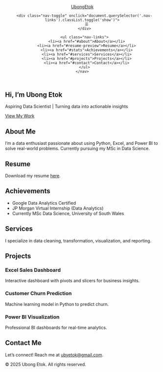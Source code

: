 <!DOCTYPE html>
<html lang="en">
<head>
  <meta charset="UTF-8">
  <meta name="viewport" content="width=device-width, initial-scale=1.0">
  <title>Ubong Etok - Portfolio</title>
  <link rel="stylesheet" href="custom-styles.css">
</head>
<body id="home">

  <!-- ================================
       NAVBAR
  =================================== -->
  <header>
    <nav class="navbar">
      <div class="nav-logo">
        <a href="#home">Ubong<span>Etok</span></a>
      </div>

      <div class="nav-toggle" onclick="document.querySelector('.nav-links').classList.toggle('show')">
        ☰
      </div>

      <ul class="nav-links">
        <li><a href="#about">About</a></li>
        <li><a href="#resume-preview">Resume</a></li>
        <li><a href="#stats">Achievements</a></li>
        <li><a href="#services">Services</a></li>
        <li><a href="#projects">Projects</a></li>
        <li><a href="#contact">Contact</a></li>
      </ul>
    </nav>
  </header>

  <!-- ================================
       HERO SECTION
  =================================== -->
  <section class="hero" id="hero">
    <div class="hero-content">
      <h1>Hi, I’m <span>Ubong Etok</span></h1>
      <p>Aspiring Data Scientist | Turning data into actionable insights</p>
      <a href="#projects" class="btn">View My Work</a>
    </div>
  </section>

  <!-- ================================
       ABOUT SECTION
  =================================== -->
  <section id="about">
    <h2>About Me</h2>
    <p>
      I’m a data enthusiast passionate about using Python, Excel, and Power BI
      to solve real-world problems. Currently pursuing my MSc in Data Science.
    </p>
  </section>

  <!-- ================================
       RESUME SECTION
  =================================== -->
  <section id="resume-preview">
    <h2>Resume</h2>
    <p>
      Download my resume <a href="resume.pdf" target="_blank">here</a>.
    </p>
  </section>

  <!-- ================================
       ACHIEVEMENTS / STATS
  =================================== -->
  <section id="stats">
    <h2>Achievements</h2>
    <ul>
      <li>Google Data Analytics Certified</li>
      <li>JP Morgan Virtual Internship (Data Analytics)</li>
      <li>Currently MSc Data Science, University of South Wales</li>
    </ul>
  </section>

  <!-- ================================
       SERVICES SECTION
  =================================== -->
  <section id="services">
    <h2>Services</h2>
    <p>I specialize in data cleaning, transformation, visualization, and reporting.</p>
  </section>

  <!-- ================================
       PROJECTS SECTION
  =================================== -->
  <section id="projects">
    <h2>Projects</h2>
    <div class="project">
      <h3>Excel Sales Dashboard</h3>
      <p>Interactive dashboard with pivots and slicers for business insights.</p>
    </div>
    <div class="project">
      <h3>Customer Churn Prediction</h3>
      <p>Machine learning model in Python to predict churn.</p>
    </div>
    <div class="project">
      <h3>Power BI Visualization</h3>
      <p>Professional BI dashboards for real-time analytics.</p>
    </div>
  </section>

  <!-- ================================
       CONTACT SECTION
  =================================== -->
  <section id="contact">
    <h2>Contact Me</h2>
    <p>
      Let’s connect! Reach me at
      <a href="mailto:ubyetok@gmail.com">ubyetok@gmail.com</a>.
    </p>
  </section>

  <!-- ================================
       FOOTER
  =================================== -->
  <footer>
    <p>© 2025 Ubong Etok. All rights reserved.</p>
  </footer>

  <!-- ================================
       JAVASCRIPT
  =================================== -->
  <script>
    // Smooth scrolling with easing
    document.querySelectorAll('a[href^="#"]').forEach(anchor => {
      anchor.addEventListener('click', function (e) {
        e.preventDefault();
        document.querySelector(this.getAttribute('href'))
          .scrollIntoView({ behavior: 'smooth', block: 'start' });
      });
    });

    // Scroll-spy
    const sections = document.querySelectorAll("section");
    const navLinks = document.querySelectorAll(".nav-links li a");

    window.addEventListener("scroll", () => {
      let current = "";
      sections.forEach(section => {
        const sectionTop = section.offsetTop - 80;
        if (pageYOffset >= sectionTop) {
          current = section.getAttribute("id");
        }
      });

      navLinks.forEach(link => {
        link.classList.remove("active");
        if (link.getAttribute("href") === "#" + current) {
          link.classList.add("active");
        }
      });
    });
  </script>
</body>
</html>
